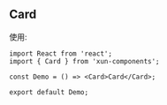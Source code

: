 ## Card

使用:

```tsx
import React from 'react';
import { Card } from 'xun-components';

const Demo = () => <Card>Card</Card>;

export default Demo;
```
